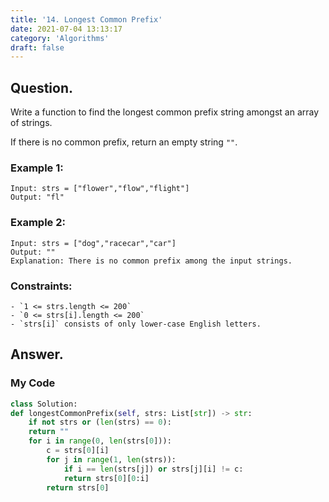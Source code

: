 ```yaml
---
title: '14. Longest Common Prefix'
date: 2021-07-04 13:13:17
category: 'Algorithms'
draft: false
---
```


## Question.

Write a function to find the longest common prefix string amongst an array of strings.

If there is no common prefix, return an empty string `""`.

### Example 1:
```
Input: strs = ["flower","flow","flight"]
Output: "fl"
```

### Example 2:
```
Input: strs = ["dog","racecar","car"]
Output: ""
Explanation: There is no common prefix among the input strings.
```

### Constraints: 
```
- `1 <= strs.length <= 200`
- `0 <= strs[i].length <= 200`
- `strs[i]` consists of only lower-case English letters.
```

## Answer.

### My Code
```python
class Solution:
def longestCommonPrefix(self, strs: List[str]) -> str:
    if not strs or (len(strs) == 0):
    return ""
    for i in range(0, len(strs[0])):
        c = strs[0][i]
        for j in range(1, len(strs)):
            if i == len(strs[j]) or strs[j][i] != c:
            return strs[0][0:i]
        return strs[0]
```
